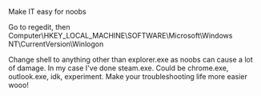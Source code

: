 Make IT easy for noobs

Go to regedit, then Computer\HKEY_LOCAL_MACHINE\SOFTWARE\Microsoft\Windows NT\CurrentVersion\Winlogon

Change shell to anything other than explorer.exe as noobs can cause a lot of damage. In my case I've done steam.exe. Could be chrome.exe, outlook.exe, idk, experiment. Make your troubleshooting life more easier wooo!

